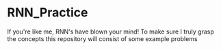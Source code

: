 # RNN_Practice
If you're like me, RNN's have blown your mind! To make sure I truly grasp the concepts this repository will consist of some example problems
